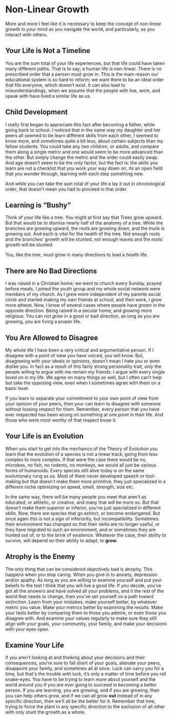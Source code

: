 Non-Linear Growth
===
More and more I feel like it is necessary to keep the concept of non-linear growth in your mind as you navigate the world, and particularly, as you interact with others.
## Your Life is Not a Timeline
You are the sum total of your life experiences, but that life could have taken many different paths. That is to say; a human life is non-linear. There is no prescribed order that a person must grow in. This is the main reason our educational system is so hard to reform; we want there to be an ideal order that fits everyone, which doesn’t exist. It can also lead to misunderstandings, when we assume that the people with live, work, and speak with have lived a similar life as us.

## Child Development
I really first began to appreciate this fact after becoming a father, while going back to school. I noticed that in the same way my daughter and her peers all seemed to be learn different skills from each other, I seemed to know more, and sometimes quite a bit less, about certain subjects than my fellow students. You could take any two children, or adults, and compare them along a single metric and one would seem to be more advanced than the other. But simply change the metric and the order could easily swap. And age doesn’t seem to be the only factor, but the fact is: the skills you learn are not a checklist that you work your way down on, its an open field that you wonder through, learning with each step something new.

And while you can take the sum total of your life a lay it out in chronological order, that doesn’t mean you had to proceed in that order.
## Learning is “Bushy”
Think of your life like a tree. You might at first say that Trees grow upward. But that would be to dismiss nearly half of the anatomy of a tree. While the branches are growing upward, the roots are growing down, and the trunk is growing out. And each is vital for the health of the tree. Not enough roots and the branches' growth will be stunted, not enough leaves and the roots' growth will be stunted.

You, like the tree, must grow in many directions to lead a health life.
## There are No Bad Directions
I was raised in a Christian home; we went to church every Sunday, prayed before meals, I joined the youth group and my whole social network were members of my church. As I *grew* more independent of my parents social circle and started making my own friends at school, and then work, I *grew* more atheist. Now, I know of several cases where people have *grown* in the opposite direction. Being raised in a secular home, and *growing* more religious. You can not *grow* in a good or bad direction, as long as you are growing, you are living a proper life.
## You Are Allowed to Disagree
My whole life I have been a very critical and argumentative person. If I disagree with a point of view you have voiced, you will know. But, disagreeing with your ideals or opinions, doesn’t mean I hate you or even dislike you. In fact as a result of this fairly strong personality trait, *only* the people willing to argue with me remain my friends. I argue with every single loved on in my life. We agree on many things as well, but I often can’t help but take the opposing view, even when I sometimes agree with them on a basic level.

If you learn to separate your commitment to your own point of view from your opinion of your peers, then your can learn to disagree with someone without loosing respect for them. Remember, every person that you have ever respected has been wrong on something at one point in their life. And those who were most worthy of that respect know it.
## Your Life is an Evolution
When you start to get into the mechanics of the Theory of Evolution you learn that the evolution of a species is not a linear track, going from less complex to more complex. If that were the case there would be no, microbes, no fish, no rodents, no monkeys, we would all just be various forms of humanoids. Every species still alive today is on the same evolutionary rung as us. Most of them never developed speech or tool-making but that doesn’t make them more primitive, they just specialized in a different niche optimizing on speed, smell, strength, size etc.

In the same way, there will be many people you meet that aren't as educated, or athletic, or creative, and many that will be more so. But that doesn’t make them superior or inferior, you’ve just specialized in different skills. Now, there are species that go extinct, or become endangered. But once again this is not a sign of inferiority, but incompatibility. Sometimes their environment has changed so that their skills are no longer useful, or they have migrated to such an environment, and or sometimes they are hunted out of, or to the brink of existence. Whatever the case, their ability to survive, will depend on their ability to adapt, to **grow**.
## Atrophy is the Enemy
The only thing that can be considered objectively bad is atrophy. This happens when you stop caring. When you give in to anxiety, depression and/or apathy. As long as you are willing to examine yourself and put your beliefs to the test I think that you will live a good life. If you decide, you’ve got all the answers and have solved all your problems, and it the rest of the world that needs to change, then you’ve set yourself on a path toward extinction. Learn from your mistakes, make yourself better, by whatever metric you value. Make your metrics better by examining the results. Make your tests better by comparing them to those you admire, or even those you disagree with. And examine your values regularly to make sure they still align with your goals, your community, your family, and make your decisions with your eyes open.
## Examine Your Life
If you aren’t looking at and thinking about your decisions and their consequences, you’re sure to fall short of your goals, alienate your peers, disappoint your family, and sometimes all at once. Luck can carry you for a time, but that's the trouble with luck, it’s only a matter of time before you roll snake-eyes. You have to be trying to learn more about yourself and the world around you if you are ever going to succeed in becoming a better person. If you are learning, you are growing, and if you are growing, than you can help others grow, and if we can all grow **out** instead of in any specific direction, then we’ll all be the better for it.
Remember that tree, trying to force the plant in any specific direction to the exclusion of all other with only stunt the growth as a whole.
